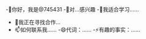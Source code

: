 -👋你好，我是@745431
-👀对...感兴趣
-🌱我适合学习......
- 💞️我正在寻找合作...
- 📫如何联系我……
-😄代词：......
-⚡有趣的事实：......

<!---
745431/745431 是一个特殊的仓库，因为它的“README.md”该文件更详细地保存在你的 GitHub 中。
单击“预览”链接查看您的更改。
--->
